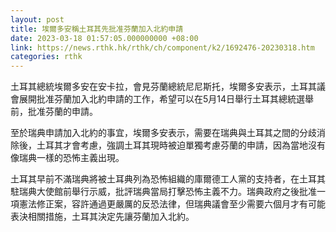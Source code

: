 ```yaml
---
layout: post
title: 埃爾多安稱土耳其先批准芬蘭加入北約申請
date: 2023-03-18 01:57:05.000000000 +08:00
link: https://news.rthk.hk/rthk/ch/component/k2/1692476-20230318.htm
categories: rthk
---
```


土耳其總統埃爾多安在安卡拉，會見芬蘭總統尼尼斯托，埃爾多安表示，土耳其議會展開批准芬蘭加入北約申請的工作，希望可以在5月14日舉行土耳其總統選舉前，批准芬蘭的申請。

至於瑞典申請加入北約的事宜，埃爾多安表示，需要在瑞典與土耳其之間的分歧消除後，土耳其才會考慮，強調土耳其現時被迫單獨考慮芬蘭的申請，因為當地沒有像瑞典一樣的恐怖主義出現。

土耳其早前不滿瑞典將被土耳典列為恐怖組織的庫爾德工人黨的支持者，在土耳其駐瑞典大使館前舉行示威，批評瑞典當局打擊恐怖主義不力。瑞典政府之後批准一項憲法修正案，容許通過更嚴厲的反恐法律，但瑞典議會至少需要六個月才有可能表決相關措施，土耳其決定先讓芬蘭加入北約。
